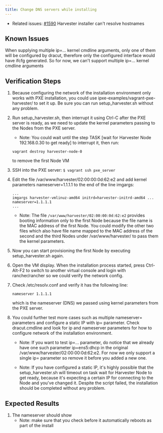 ```yaml
---
title: Change DNS servers while installing
---
```


* Related issues: [#1590](https://github.com/harvester/harvester/issues/1590) Harvester installer can't resolve hostnames

## Known Issues
When supplying multiple ip=... kernel cmdline arguments, only one of them will be configured by dracut, therefore only the configured interface would have ifcfg generated. So for now, we can't support multiple ip=... kernel cmdline arguments

## Verification Steps
1. Because configuring the network of the installation environment only works with PXE installation, you could use ipxe-examples/vagrant-pxe-harvester/ to set it up. Be sure you can run setup_harvester.sh without any problem.

1. Run setup_harvester.sh, then interrupt it using Ctrl-C after the PXE server is ready, as we need to update the kernel parameters passing to the Nodes from the PXE server.

    - Note: You could wait until the step TASK [wait for Harvester Node 192.168.0.30 to get ready] to interrupt it, then run:
    ```
    vagrant destroy harvester-node-0
    ```
    to remove the first Node VM

1. SSH into the PXE server: `$ vagrant ssh pxe_server`

1. Edit the file /var/www/harvester/02:00:00:0d:62:e2 and add kernel parameters nameserver=1.1.1.1 to the end of the line imgargs:
    ```
    ...
    imgargs harvester-vmlinuz-amd64 initrd=harvester-initrd-amd64 ... nameserver=1.1.1.1
    ...
    ```
    - Note: The file `/var/www/harvester/02:00:00:0d:62:e2` provides booting information only to the first Node because the file name is the MAC address of the first Node. You could modify the other two files which also have file name mapped to the MAC address of the second and the third Nodes under /var/www/harvester/ to pass them the kernel parameters.

1. Now you can start provisioning the first Node by executing setup_harvester.sh again.

1. Open the VM display. When the installation process started, press Ctrl-Alt-F2 to switch to another virtual console and login with rancher/rancher so we could verify the network config.

1. Check /etc/resolv.conf and verify it has the following line:
    ```
    nameserver 1.1.1.1
    ```
    which is the nameserver (DNS) we passed using kernel parameters from the PXE server.

1. You could further test more cases such as multiple nameserver=<IP> parameters and configure a static IP with ip= parameter. Check dracut.cmdline and look for ip and nameserver parameters for how to configure network of the installation environment.

    - Note: If you want to test ip=... parameter, do notice that we already have one such parameter ip=ens5:dhcp in the original /var/www/harvester/02:00:00:0d:62:e2. For now we only support a single ip= parameter so remove it before you added a new one.

    - Note: If you have configured a static IP, it's highly possible that the setup_harvester.sh will timeout on task wait for Harvester Node <IP> to get ready, because it's expecting a certain IP for connecting to the Node and you've changed it. Despite the script failed, the installation should be completed without any problem.


## Expected Results
1. The nameserver should show
    - Note: make sure that you check before it automatically reboots as part of the install


